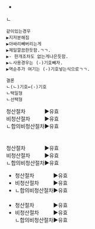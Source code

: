 <link rel="stylesheet" href="../_res/darkmode.css">



-
ㄴ
```
같이있는경우
▶지저분해짐
▶아싸리빼버리는게
▶제일깔끔한듯함.ㄱㄱ.
▶- 한개조차도 없는게나은듯함.
▶ㄴ사용경우는 (-)기호빼자.
▶역순추가 여기는 (-)기호넣는식으로ㄱㄱ.

결론
ㄴ(ㄴ)기호↔(-)기호
ㄴ택일형
ㄴ선택형
```

청산절차ㅤㅤㅤㅤ▶<span class="r">유효</span>  
비청산절차ㅤㅤㅤ▶<span class="t">유효</span>  
ㄴ합의비청산절차▶<span class="t">유효</span>  
#
청산절차ㅤㅤㅤㅤ▶<span class="r">유효</span>  
비청산절차ㅤㅤㅤ▶<span class="t">유효</span>  
ㄴ합의비청산절차▶<span class="t">유효</span>  


- 청산절차ㅤㅤㅤㅤ▶<span class="r">유효</span>  
- 비청산절차ㅤㅤㅤ▶<span class="t">유효</span>  
- ㄴ합의비청산절차▶<span class="t">유효</span>   
ㅤ
- 청산절차ㅤㅤㅤㅤ▶<span class="r">유효</span>  
- 비청산절차ㅤㅤㅤ▶<span class="t">유효</span>  
  ㄴ합의비청산절차▶<span class="t">유효</span>  

